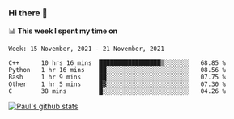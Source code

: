 ### Hi there 👋

📊 **This week I spent my time on**
<!--START_SECTION:waka-->
```text
Week: 15 November, 2021 - 21 November, 2021

C++      10 hrs 16 mins  █████████████████▒░░░░░░░   68.85 % 
Python   1 hr 16 mins    ██░░░░░░░░░░░░░░░░░░░░░░░   08.56 % 
Bash     1 hr 9 mins     ██░░░░░░░░░░░░░░░░░░░░░░░   07.75 % 
Other    1 hr 5 mins     █▓░░░░░░░░░░░░░░░░░░░░░░░   07.30 % 
C        38 mins         █░░░░░░░░░░░░░░░░░░░░░░░░   04.26 % 
```
<!--END_SECTION:waka-->


[![Paul's github stats](https://github-readme-stats.vercel.app/api?username=mickeyouyou&theme=dracula&show_icons=true)](https://github.com/anuraghazra/github-readme-stats)
